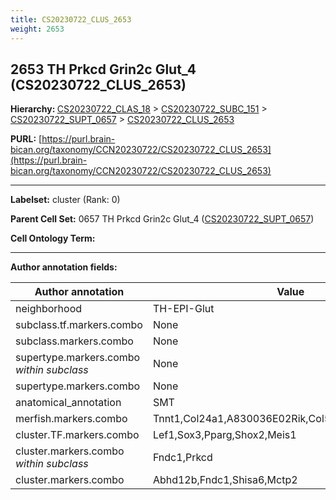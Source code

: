 ```yaml
---
title: CS20230722_CLUS_2653
weight: 2653
---
```

## 2653 TH Prkcd Grin2c Glut_4 (CS20230722_CLUS_2653)
<b>Hierarchy: </b>
[CS20230722_CLAS_18](../CS20230722_CLAS_18) >
[CS20230722_SUBC_151](../CS20230722_SUBC_151) >
[CS20230722_SUPT_0657](../CS20230722_SUPT_0657) >
[CS20230722_CLUS_2653](../CS20230722_CLUS_2653)

**PURL:** [https://purl.brain-bican.org/taxonomy/CCN20230722/CS20230722_CLUS_2653](https://purl.brain-bican.org/taxonomy/CCN20230722/CS20230722_CLUS_2653)

---


**Labelset:** cluster (Rank: 0)

**Parent Cell Set:** 0657 TH Prkcd Grin2c Glut_4 ([CS20230722_SUPT_0657](../CS20230722_SUPT_0657))



**Cell Ontology Term:** 

[MARKER GENES.]: #


---

[TRANSFERRED ANNOTATIONS.]: #


[AUTHOR ANNOTATION FIELDS.]: #


**Author annotation fields:**

| Author annotation | Value |
|-------------------|-------|
|neighborhood|TH-EPI-Glut|
|subclass.tf.markers.combo|None|
|subclass.markers.combo|None|
|supertype.markers.combo _within subclass_|None|
|supertype.markers.combo|None|
|anatomical_annotation|SMT|
|merfish.markers.combo|Tnnt1,Col24a1,A830036E02Rik,Col5a1,Nxph1,Adamts19|
|cluster.TF.markers.combo|Lef1,Sox3,Pparg,Shox2,Meis1|
|cluster.markers.combo _within subclass_|Fndc1,Prkcd|
|cluster.markers.combo|Abhd12b,Fndc1,Shisa6,Mctp2|
